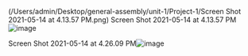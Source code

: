 (/Users/admin/Desktop/general-assembly/unit-1/Project-1/Screen Shot 2021-05-14 at 4.13.57 PM.png)
Screen Shot 2021-05-14 at 4.13.57 PM![image](https://user-images.githubusercontent.com/82972131/118334210-2108e280-b4db-11eb-9039-d5d4b9ae9d6e.png)

Screen Shot 2021-05-14 at 4.26.09 PM![image](https://user-images.githubusercontent.com/82972131/118334245-2f56fe80-b4db-11eb-884b-3a23ef419ea2.png)

